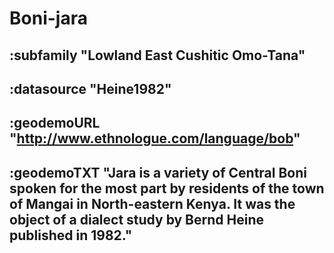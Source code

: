 # Boni-jara


## :subfamily "Lowland East Cushitic Omo-Tana"

## :datasource "Heine1982"

## :geodemoURL "http://www.ethnologue.com/language/bob"

## :geodemoTXT "Jara is a variety of Central Boni spoken for the most part by residents of the town of Mangai in North-eastern Kenya. It was the object of a dialect study by Bernd Heine published in 1982."












